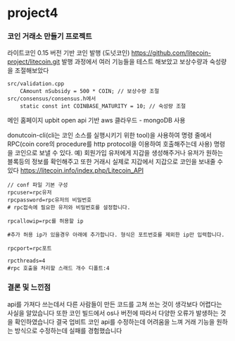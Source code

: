 # project4
### 코인 거래소 만들기 프로젝트

라이트코인 0.15 버전 기반 코인 발행 (도넛코인)
https://github.com/litecoin-project/litecoin.git
발행 과정에서 여러 기능들을 테스트 해보았고 보상수량과 숙성량을 조절해보았다
```
src/validation.cpp 
    CAmount nSubsidy = 500 * COIN; // 보상수량 조절
src/consensus/consensus.h에서
    static const int COINBASE_MATURITY = 10; // 숙성량 조절
```

메인 홈페이지 upbit open api 기반
aws 클라우드 - mongoDB 사용

donutcoin-cli(cli는 코인 소스를 실행시키기 위한 tool)을 사용하여 명령 줄에서 RPC(coin core의 procedure를 http protocol을 이용하여 호출해주는데 사용) 명령을 코인으로 보낼 수 있다.
예) 회원가입 유저에게 지갑을 생성해주거나 유저가 원하는 블록등의 정보를 확인해주고 또한 거래시 실제로 지갑에서 지갑으로 코인을 보내줄 수 있다
https://litecoin.info/index.php/Litecoin_API
```
// conf 파일 기본 구성
rpcuser=rpc유저
rpcpassword=rpc유저의 비밀번호
# rpc접속에 필요한 유저와 비밀번호를 설정합니다.

rpcallowip=rpc를 허용할 ip

#추가 허용 ip가 있을경우 아래에 추가합니다. 형식은 포트번호를 제외한 ip만 입력합니다.

rpcport=rpc포트

rpcthreads=4
#rpc 호출을 처리할 스래드 개수 디폴트:4
```

### 결론 및 느낀점
api를 가져다 쓰는데서 다른 사람들이 만든 코드를 고쳐 쓰는 것이 생각보다 어렵다는 사실을 알았습니다 
또한 코인 빌드에서 os나 버전에 따라서 다양한 오류가 발생하는 것을 확인하였습니다
결국 업비트 코인 api를 수정하는데 어려움을 느껴 거래 기능을 원하는 방식으로 수정하는데 실패를 경험했습니다 
